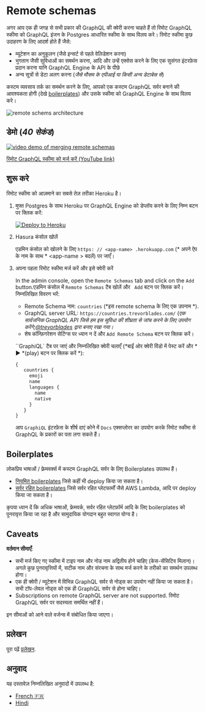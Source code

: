 # Remote schemas

अगर आप एक ही जगह से सभी प्रकार की GraphQL की क्वेरी करना चाहते हैं तो रिमोट GraphQL स्कीमा को GraphQL इंजन के Postgres आधारित स्कीमा के साथ विलय करे। रिमोट स्कीमा कुछ उदाहरण के लिए आदर्श होते हैं जैसे:

* म्यूटेशन का अनुकूलन (जैसे इन्सर्ट से पहले वेलिडेशन करना)
* भुगतान जैसी सुविधाओं का समर्थन करना, आदि और उन्हें एक्सेस करने के लिए एक सुसंगत इंटरफ़ेस प्रदान करना यानि GraphQL Engine के API के पीछे
* अन्य सूत्रों से डेटा अलग करना (*जैसे मौसम के एपीआई या किसी अन्य डेटाबेस से*)

कस्टम व्यवसाय तर्क का समर्थन करने के लिए, आपको एक कस्टम GraphQL सर्वर बनाने की आवश्यकता होगी (देखे [boilerplates](../community/boilerplates/remote-schemas)) और उसके स्कीमा को GraphQL Engine के साथ विलय करे।

![remote schems architecture](../assets/remote-schemas-arch.png)

## डेमो (*40 सेकंड*)

[![video demo of merging remote schemas](https://img.youtube.com/vi/eY4n9aPsi0M/0.jpg)](https://www.youtube.com/watch?v=eY4n9aPsi0M)

[रिमोट GraphQL स्कीमा को मर्ज करें (YouTube link)](https://youtu.be/eY4n9aPsi0M)

## शुरू करे 

रिमोट स्कीमा को आज़माने का सबसे तेज़ तरीका Heroku है।

1. मुफ्त Postgres के साथ Heroku पर GraphQL Engine को डेप्लॉय करने के लिए निम्न बटन पर क्लिक करें:

    [![Deploy to Heroku](https://www.herokucdn.com/deploy/button.svg)](https://heroku.com/deploy?template=https://github.com/hasura/graphql-engine-heroku)

2. Hasura कंसोल खोलें

   एडमिन कंसोल को खोलने के लिए `https: // <app-name> .herokuapp.com` (* अपने ऐप के नाम के साथ * <app-name \> बदलें) पर जाएँ।

3. अपना पहला रिमोट स्कीमा मर्ज करें और इसे क्वेरी करें

   In the admin console, open the ``Remote Schemas`` tab and click on the ``Add`` button.एडमिन कंसोल में ``Remote Schemas`` टैब खोलें और `` Add`` बटन पर क्लिक करें। निम्नलिखित विवरण भरें:
   * Remote Schema नाम: ``countries`` (*इस remote schema के लिए एक उपनाम *).
   * GraphQL server URL: ``https://countries.trevorblades.com/`` (*एक सार्वजनिक GraphQL API जिसे हम इस सुविधा की शीघ्रता से जांच करने के लिए उपयोग करेंगे;[@trevorblades](https://github.com/trevorblades) द्वारा बनाए रखा गया।*
   * शेष कॉन्फ़िगरेशन सेटिंग्स पर ध्यान न दें और ``Add Remote Schema`` बटन पर क्लिक करें।

   ``GraphiQL` टैब पर जाएं और निम्नलिखित क्वेरी चलाएँ (*बाईं ओर क्वेरी विंडो में पेस्ट करें और * ▶️ *(play) बटन पर क्लिक करें *):

   ```graphql
   {
      countries {
        emoji
        name
        languages {
          name
          native
        }
      }
   }
   ```

   आप ``GraphiQL`` इंटरफ़ेस के शीर्ष दाएं कोने में ``Docs`` एक्सप्लोरर का उपयोग करके रिमोट स्कीमा से GraphQL के प्रकारों का पता लगा सकते हैं।

## Boilerplates

लोकप्रिय भाषाओं / फ़्रेमवर्क्स में कस्टम GraphQL सर्वर के लिए Boilerplates उपलब्ध हैं।

* [नियमित boilerplates](../community/boilerplates/graphql-servers) जिसे कहीं भी deploy किया जा सकता है।
* [सर्वर रहित boilerplates](https://github.com/hasura/graphql-serverless) जिसे सर्वर रहित प्लेटफार्मों जैसे AWS Lambda, आदि पर deploy किया जा सकता है।

कृपया ध्यान दें कि अधिक भाषाओं, फ्रेमवर्क, सर्वर रहित प्लेटफ़ॉर्म आदि के लिए boilerplates को पुनरावृत्त किया जा रहा है और सामुदायिक योगदान बहुत स्वागत योग्य है।


## Caveats

**वर्तमान सीमाएँ**:

* सभी मर्ज किए गए स्कीमा में टाइप नाम और नोड नाम अद्वितीय होने चाहिए (केस-सेंसिटिव मिलान)। अगले कुछ पुनरावृत्तियों में, सटीक नाम और संरचना के साथ मर्ज करने के तरीको का समर्थन उपलब्ध होगा।
* एक ही क्वेरी / म्यूटेशन में विभिन्न GraphQL सर्वर से नोड्स का उपयोग नहीं किया जा सकता है। सभी टॉप-लेवल नोड्स को एक ही GraphQL सर्वर से होना चाहिए।
* Subscriptions on remote GraphQL server are not supported. रिमोट GraphQL सर्वर पर सदस्यता समर्थित नहीं हैं।

इन सीमाओं को आने वाले वर्जन्स में संबोधित किया जाएगा।

## प्रलेखन

पूरा पढ़ें [प्रलेखन](https://docs.hasura.io/1.0/graphql/manual/remote-schemas/index.html).

## अनुवाद

यह दस्तावेज़ निम्नलिखित अनुवादों में उपलब्ध है:

- [French :fr:](translations/remote-schemas.french.md)
- [Hindi ](translations/remote-schemas.hindi.md)
